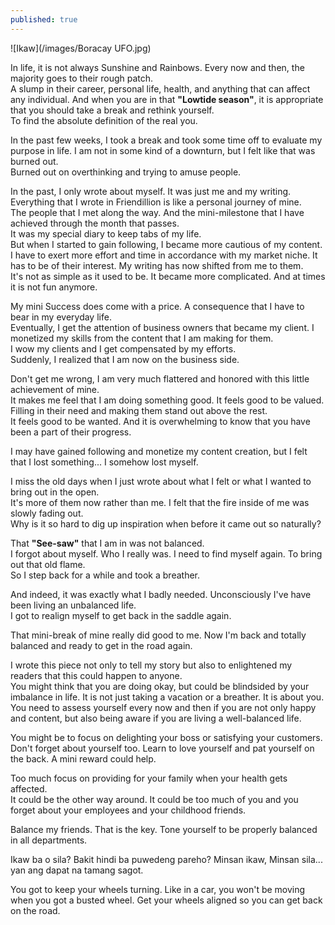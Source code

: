 ```yaml
---
published: true
---
```

![Ikaw](/images/Boracay UFO.jpg)

In life, it is not always Sunshine and Rainbows. 
Every now and then, the majority goes to their rough patch.   
A slump in their career, personal life, health, and anything that can affect any individual. And when you are in that **"Lowtide season"**, it is appropriate that you should take a break and rethink yourself.   
To find the absolute definition of the real you. 

In the past few weeks, I took a break and took some time off to evaluate my purpose in life. I am not in some kind of a downturn, but I felt like that was burned out.   
Burned out on overthinking and trying to amuse people.

In the past, I only wrote about myself. It was just me and my writing.   
Everything that I wrote in Friendillion is like a personal journey of mine.   
The people that I met along the way. And the mini-milestone that I have achieved through the month that passes.   
It was my special diary to keep tabs of my life.   
But when I started to gain following, I became more cautious of my content. I have to exert more effort and time in accordance with my market niche. It has to be of their interest.
My writing has now shifted from me to them.   
It's not as simple as it used to be. It became more complicated. And at times it is not fun anymore. 

My mini Success does come with a price. A consequence that I have to bear in my everyday life.   
Eventually, I get the attention of business owners that became my client. I monetized my skills from the content that I am making for them.   
I wow my clients and I get compensated by my efforts.   
Suddenly, I realized that I am now on the business side.

Don't get me wrong, I am very much flattered and honored with this little achievement of mine.   
It makes me feel that I am doing something good. It feels good to be valued.   
Filling in their need and making them stand out above the rest.   
It feels good to be wanted. And it is overwhelming to know that you have been a part of their progress. 

I may have gained following and monetize my content creation, but I felt that I lost something... I somehow lost myself.

I miss the old days when I just wrote about what I felt or what I wanted to bring out in the open.   
It's more of them now rather than me. I felt that the fire inside of me was slowly fading out.   
Why is it so hard to dig up inspiration when before it came out so naturally?  

That **"See-saw"** that I am in was not balanced.   
I forgot about myself. Who I really was. I need to find myself again. 
To bring out that old flame.   
So I step back for a while and took a breather. 

And indeed, it was exactly what I badly needed. Unconsciously I've have been living an unbalanced life.   
I got to realign myself to get back in the saddle again. 

That mini-break of mine really did good to me. Now I'm back and totally balanced and ready to get in the road again. 

I wrote this piece not only to tell my story but also to enlightened my readers that this could happen to anyone.   
You might think that you are doing okay, but could be blindsided by your imbalance in life. 
It is not just taking a vacation or a breather. It is about you.   
You need to assess yourself every now and then if you are not only happy and content, but also being aware if you are living a well-balanced life.  

You might be to focus on delighting your boss or satisfying your customers.   
Don't forget about yourself too. Learn to love yourself and pat yourself on the back. 
A mini reward could help.

Too much focus on providing for your family when your health gets affected.  
It could be the other way around. It could be too much of you and you forget about your employees and your childhood friends. 

Balance my friends. That is the key. 
Tone yourself to be properly balanced in all departments. 

Ikaw ba o sila?
Bakit hindi ba puwedeng pareho? 
Minsan ikaw, Minsan sila... yan ang dapat na tamang sagot.

You got to keep your wheels turning. 
Like in a car, you won't be moving when you got a busted wheel. 
Get your wheels aligned so you can get back on the road. 


